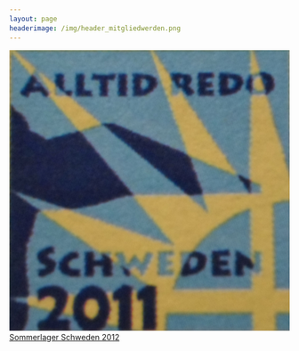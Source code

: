 ```yaml
---
layout: page
headerimage: /img/header_mitgliedwerden.png
---
```

 <div class="tile" href="https://www.flickr.com/photos/141398173@N07/albums/72157668327830950/">
   <div class="tile-content slide-up">
   <a href="https://www.flickr.com/photos/141398173@N07/albums/72157668327830950/">
        <div class="slide">
          <img src="/img/Schweden.jpg">       
        </div>
         <div class="slide-over">
           Sommerlager Schweden 2012             
         </div>
   </div>
 </div>



